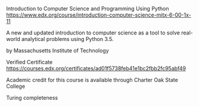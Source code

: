 Introduction to Computer Science and Programming Using Python
https://www.edx.org/course/introduction-computer-science-mitx-6-00-1x-11

A new and updated introduction to computer science as a tool to solve real-world analytical problems using Python 3.5.

by Massachusetts Institute of Technology

Verified Certificate 
https://courses.edx.org/certificates/ad01f5738feb41e1bc2fbb2fc95abf49

Academic credit for this course is available through Charter Oak State College

Turing completeness
